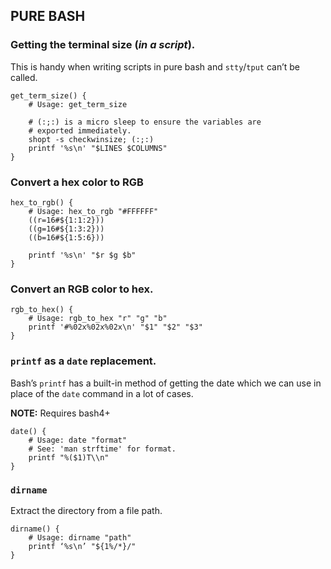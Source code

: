 ## PURE BASH


### Getting the terminal size (*in a script*).

This is handy when writing scripts in pure bash and `stty`/`tput` can’t be
called.

```shell
get_term_size() {
    # Usage: get_term_size

    # (:;:) is a micro sleep to ensure the variables are
    # exported immediately.
    shopt -s checkwinsize; (:;:)
    printf '%s\n' "$LINES $COLUMNS"
}
```


### Convert a hex color to RGB

```shell
hex_to_rgb() {
    # Usage: hex_to_rgb "#FFFFFF"
    ((r=16#${1:1:2}))
    ((g=16#${1:3:2}))
    ((b=16#${1:5:6}))

    printf '%s\n' "$r $g $b"
}
```


### Convert an RGB color to hex.

```shell
rgb_to_hex() {
    # Usage: rgb_to_hex "r" "g" "b"
    printf '#%02x%02x%02x\n' "$1" "$2" "$3"
}
```


### `printf` as a `date` replacement.

Bash’s `printf` has a built-in method of getting the date which we can use
in place of the `date` command in a lot of cases.

**NOTE:** Requires bash4+

```shell
date() {
    # Usage: date "format"
    # See: 'man strftime' for format.
    printf "%($1)T\\n"
}
```


### `dirname`

Extract the directory from a file path.

```shell
dirname() {
    # Usage: dirname "path"
    printf ‘%s\n’ "${1%/*}/"
}
```


